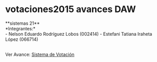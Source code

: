 <h1>votaciones2015 avances DAW</h1>
**sistemas 21**
<br>
*Integrantes:*
<br>
- Nelson Eduardo Rodríguez Lobos   (002414)
- Estefani  Tatiana Iraheta López  (066714)
<br>
<br>
<p>Ver Avance: <a href="http://web-application-company.github.io/votaciones2015/" target="_blank">Sistema de Votación </a>
</p>

